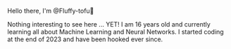 Hello there, I'm @Fluffy-tofu👋

Nothing interesting to see here ... YET!
I am 16 years old and currently learning all about Machine Learning and Neural Networks.
I started coding at the end of 2023 and have been hooked ever since.


<!---
Fluffy-tofu/Fluffy-tofu is a ✨ special ✨ repository because its `README.md` (this file) appears on your GitHub profile.
You can click the Preview link to take a look at your changes.
--->
